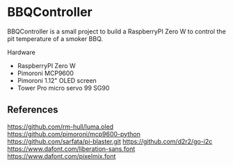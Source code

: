 # BBQController
BBQController is a small project to build a RaspberryPI Zero W to control the pit temperature of a smoker BBQ.

Hardware
* RaspberryPI Zero W
* Pimoroni MCP9600
* Pimoroni 1.12" OLED screen
* Tower Pro micro servo 99 SG90

## References
https://github.com/rm-hull/luma.oled
https://github.com/pimoroni/mcp9600-python
https://github.com/sarfata/pi-blaster.git
https://github.com/d2r2/go-i2c
https://www.dafont.com/liberation-sans.font
https://www.dafont.com/pixelmix.font
